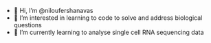 - 👋 Hi, I’m @niloufershanavas
- 👀 I’m interested in learning to code to solve and address biological questions 
- 🌱 I’m currently learning to analyse single cell RNA sequencing data


<!---
niloufershanavas/niloufershanavas is a ✨ special ✨ repository because its `README.md` (this file) appears on your GitHub profile.
You can click the Preview link to take a look at your changes.
--->
